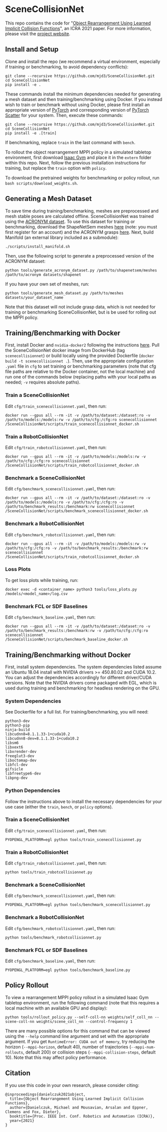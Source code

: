 # SceneCollisionNet
This repo contains the code for "[Object Rearrangement Using Learned Implicit Collision Functions](https://arxiv.org/abs/2011.10726)", an ICRA 2021 paper. For more information, please visit the [project website](https://research.nvidia.com/publication/2021-03_Object-Rearrangement-Using).

## Install and Setup
Clone and install the repo (we recommend a virtual environment, especially if training or benchmarking, to avoid dependency conflicts):
```shell
git clone --recursive https://github.com/mjd3/SceneCollisionNet.git
cd SceneCollisionNet
pip install -e .
```
These commands install the minimum dependencies needed for generating a mesh dataset and then training/benchmarking using Docker. If you instead wish to train or benchmark without using Docker, please first install an appropriate version of [PyTorch](https://pytorch.org/get-started/locally/) and corresponding version of [PyTorch Scatter](https://github.com/rusty1s/pytorch_scatter) for your system. Then, execute these commands:
```shell
git clone --recursive https://github.com/mjd3/SceneCollisionNet.git
cd SceneCollisionNet
pip install -e .[train]
```
If benchmarking, replace `train` in the last command with `bench`.

To rollout the object rearrangement MPPI policy in a simulated tabletop environment, first download [Isaac Gym](https://developer.nvidia.com/isaac-gym) and place it in the `extern` folder within this repo. Next, follow the previous installation instructions for training, but replace the `train` option with `policy`.

To download the pretrained weights for benchmarking or policy rollout, run `bash scripts/download_weights.sh`.

## Generating a Mesh Dataset
To save time during training/benchmarking, meshes are preprocessed and mesh stable poses are calculated offline. SceneCollisionNet was trained using the [ACRONYM dataset](https://sites.google.com/nvidia.com/graspdataset). To use this dataset for training or benchmarking, download the ShapeNetSem meshes [here](https://shapenet.org/) (note: you must first register for an account) and the ACRONYM grasps [here](https://sites.google.com/nvidia.com/graspdataset). Next, build Manifold (an external library included as a submodule):
```shell
./scripts/install_manifold.sh
```

Then, use the following script to generate a preprocessed version of the ACRONYM dataset:
```shell
python tools/generate_acronym_dataset.py /path/to/shapenetsem/meshes /path/to/acronym datasets/shapenet
```

If you have your own set of meshes, run:
```shell
python tools/generate_mesh_dataset.py /path/to/meshes datasets/your_dataset_name
```
Note that this dataset will not include grasp data, which is not needed for training or benchmarking SceneCollisionNet, but is be used for rolling out the MPPI policy.

## Training/Benchmarking with Docker
First, install Docker and `nvidia-docker2` following the instructions [here](https://docs.nvidia.com/datacenter/cloud-native/container-toolkit/install-guide.html#installing-on-ubuntu-and-debian). Pull the SceneCollisionNet docker image from DockerHub (tag `scenecollisionnet`) or build locally using the provided Dockerfile (`docker build -t scenecollisionnet .`). Then, use the appropriate configuration `.yaml` file in `cfg` to set training or benchmarking parameters (note that cfg file paths are relative to the Docker container, not the local machine) and run one of the commands below (replacing paths with your local paths as needed; `-v` requires absolute paths).

### Train a SceneCollisionNet
Edit `cfg/train_scenecollisionnet.yaml`, then run:
```shell
docker run --gpus all --rm -it -v /path/to/dataset:/dataset:ro -v /path/to/models:/models:rw -v /path/to/cfg:/cfg:ro scenecollisionnet /SceneCollisionNet/scripts/train_scenecollisionnet_docker.sh
```

### Train a RobotCollisionNet
Edit `cfg/train_robotcollisionnet.yaml`, then run:
```shell
docker run --gpus all --rm -it -v /path/to/models:/models:rw -v /path/to/cfg:/cfg:ro scenecollisionnet /SceneCollisionNet/scripts/train_robotcollisionnet_docker.sh
```

### Benchmark a SceneCollisionNet
Edit `cfg/benchmark_scenecollisionnet.yaml`, then run:
```shell
docker run --gpus all --rm -it -v /path/to/dataset:/dataset:ro -v /path/to/models:/models:ro -v /path/to/cfg:/cfg:ro -v /path/to/benchmark_results:/benchmark:rw scenecollisionnet /SceneCollisionNet/scripts/benchmark_scenecollisionnet_docker.sh
```


### Benchmark a RobotCollisionNet
Edit `cfg/benchmark_robotcollisionnet.yaml`, then run:
```shell
docker run --gpus all --rm -it -v /path/to/models:/models:rw -v /path/to/cfg:/cfg:ro -v /path/to/benchmark_results:/benchmark:rw scenecollisionnet /SceneCollisionNet/scripts/train_robotcollisionnet_docker.sh
```

### Loss Plots
To get loss plots while training, run:
```shell
docker exec -d <container_name> python3 tools/loss_plots.py /models/<model_name>/log.csv
```

### Benchmark FCL or SDF Baselines
Edit `cfg/benchmark_baseline.yaml`, then run:
```shell
docker run --gpus all --rm -it -v /path/to/dataset:/dataset:ro -v /path/to/benchmark_results:/benchmark:rw -v /path/to/cfg:/cfg:ro scenecollisionnet /SceneCollisionNet/scripts/benchmark_baseline_docker.sh
```

## Training/Benchmarking without Docker
First, install system dependencies. The system dependencies listed assume an Ubuntu 18.04 install with NVIDIA drivers >= 450.80.02 and CUDA 10.2. You can adjust the dependencies accordingly for different driver/CUDA versions. Note that the NVIDIA drivers come packaged with EGL, which is used during training and benchmarking for headless rendering on the GPU.

### System Dependencies
See Dockerfile for a full list. For training/benchmarking, you will need:
```
python3-dev
python3-pip
ninja-build
libcudnn8=8.1.1.33-1+cuda10.2
libcudnn8-dev=8.1.1.33-1+cuda10.2
libsm6
libxext6
libxrender-dev
freeglut3-dev
liboctomap-dev
libfcl-dev
gifsicle
libfreetype6-dev
libpng-dev
```

### Python Dependencies
Follow the instructions above to install the necessary dependencies for your use case (either the `train`, `bench`, or `policy` options).

### Train a SceneCollisionNet
Edit `cfg/train_scenecollisionnet.yaml`, then run:
```shell
PYOPENGL_PLATFORM=egl python tools/train_scenecollisionnet.py
```

### Train a RobotCollisionNet
Edit `cfg/train_robotcollisionnet.yaml`, then run:
```shell
python tools/train_robotcollisionnet.py
```

### Benchmark a SceneCollisionNet
Edit `cfg/benchmark_scenecollisionnet.yaml`, then run:
```shell
PYOPENGL_PLATFORM=egl python tools/benchmark_scenecollisionnet.py
```

### Benchmark a RobotCollisionNet
Edit `cfg/benchmark_robotcollisionnet.yaml`, then run:
```shell
python tools/benchmark_robotcollisionnet.py
```

### Benchmark FCL or SDF Baselines
Edit `cfg/benchmark_baseline.yaml`, then run:
```shell
PYOPENGL_PLATFORM=egl python tools/benchmark_baseline.py
```

## Policy Rollout
To view a rearrangement MPPI policy rollout in a simulated Isaac Gym tabletop environment, run the following command (note that this requires a local machine with an available GPU and display):
```shell
python tools/rollout_policy.py --self-coll-nn weights/self_coll_nn --scene-coll-nn weights/scene_coll_nn --control-frequency 1
```
There are many possible options for this command that can be viewed using the `--help` command line argument and set with the appropriate argument. If you get `RuntimeError: CUDA out of memory`, try reducing the horizon (`--mppi-horizon`, default 40), number of trajectories (`--mppi-num-rollouts`, default 200) or collision steps (`--mppi-collision-steps`, default 10). Note that this may affect policy performance.

## Citation
If you use this code in your own research, please consider citing:
```
@inproceedings{danielczuk2021object,
  title={Object Rearrangement Using Learned Implicit Collision Functions},
  author={Danielczuk, Michael and Mousavian, Arsalan and Eppner, Clemens and Fox, Dieter},
  booktitle={Proc. IEEE Int. Conf. Robotics and Automation (ICRA)},
  year={2021}
}
```
